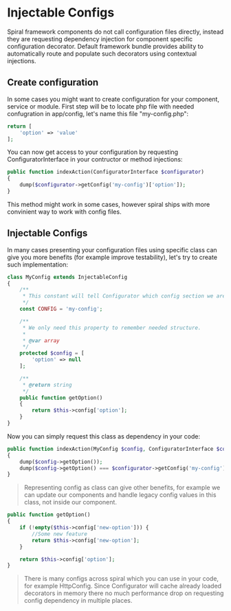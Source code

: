# Injectable Configs
Spiral framework components do not call configuration files directly, instead they are requesting dependency injection for component specific configuration decorator. Default framework bundle provides ability to automatically route and populate such decorators using contextual injections.

## Create configuration
In some cases you might want to create configuration for your component, service or module. First step will be to locate php file with needed confugration in app/config, let's name this file "my-config.php":

```php
return [
    'option' => 'value'
];
```

You can now get access to your configuration by requesting ConfiguratorInterface in your contructor or method injections:

```php
public function indexAction(ConfiguratorInterface $configurator)
{
    dump($configurator->getConfig('my-config')['option']);
}
```

This method might work in some cases, however spiral ships with more convinient way to work with config files.

## Injectable Configs
In many cases presenting your configuration files using specific class can give you more benefits (for example improve testability), let's try to create such implementation:

```php
class MyConfig extends InjectableConfig
{
    /**
     * This constant will tell Configurator which config section we are going to decorate.
     */
    const CONFIG = 'my-config';

    /**
     * We only need this property to remember needed structure.
     *
     * @var array
     */
    protected $config = [
        'option' => null
    ];

    /**
     * @return string
     */
    public function getOption()
    {
        return $this->config['option'];
    }
}
```

Now you can simply request this class as dependency in your code:

```php
public function indexAction(MyConfig $config, ConfiguratorInterface $configurator)
{
    dump($config->getOption());
    dump($config->getOption() === $configurator->getConfig('my-config')['option']);
}
```

> Representing config as class can give other benefits, for example we can update our components and handle legacy config values in this class, not inside our component.

```php
public function getOption()
{
    if (!empty($this->config['new-option'])) {
        //Some new feature
        return $this->config['new-option'];
    }

    return $this->config['option'];
}
```

> There is many configs across spiral which you can use in your code, for example HttpConfig. Since Configurator will cache already loaded decorators in memory there no much performance drop on requesting config dependency in multiple places.
